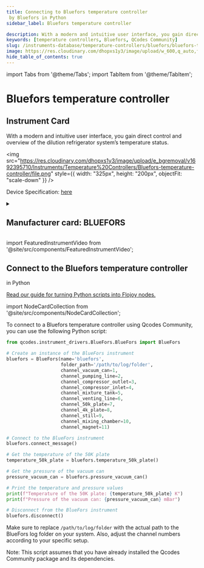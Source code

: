 ```yaml
---
title: Connecting to Bluefors temperature controller
 by Bluefors in Python
sidebar_label: Bluefors temperature controller

description: With a modern and intuitive user interface, you gain direct control and overview of the dilution refrigerator system’s temperature status.
keywords: [temperature controllers, Bluefors, QCodes Community]
slug: /instruments-database/temperature-controllers/bluefors/bluefors-temperature-controller
image: https://res.cloudinary.com/dhopxs1y3/image/upload/w_600,q_auto,f_auto/e_bgremoval/v1692395710/Instruments/Temperature%20Controllers/Bluefors-temperature-controller/file.jpg
hide_table_of_contents: true
---
```


import Tabs from '@theme/Tabs';
import TabItem from '@theme/TabItem';

# Bluefors temperature controller


## Instrument Card

<div className="flex">

<div>

With a modern and intuitive user interface, you gain direct control and overview of the dilution refrigerator system’s temperature status.

</div>

<img src="https://res.cloudinary.com/dhopxs1y3/image/upload/e_bgremoval/v1692395710/Instruments/Temperature%20Controllers/Bluefors-temperature-controller/file.png" style={{ width: "325px", height: "200px", objectFit: "scale-down" }} />

</div>

<div className="flex text-center">

<p>Device Specification: <a target="\_blank" href="https://bluefors.com/blog/enhanced-user-experience-with-temperature-controller/">here</a></p>

</div>

<details style={{ marginTop: "15px"}}>
<summary><h2>Manufacturer card: BLUEFORS</h2></summary>

<img src="https://res.cloudinary.com/dhopxs1y3/image/upload/v1692806205/Instruments/Vendor%20Logos/Bluefors.png" style={{ width: "100%", height: "170px",objectFit: "scale-down" }} />

**Bluefors** is the world's leading manufacturer of ultra-low temperature dilution refrigerator measurement systems.

<ul>
  <li>Headquarters: Finland</li>
  <li>Yearly Revenue (millions, USD): 32.0</li>
  <li>Vendor Website: <a href="https://bluefors.com/">here</a></li>
</ul>
</details>

import FeaturedInstrumentVideo from '@site/src/components/FeaturedInstrumentVideo';

<FeaturedInstrumentVideo category='TEMPERATURE_CONTROLLERS' manufacturer='BLUEFORS'></FeaturedInstrumentVideo>


## Connect to the Bluefors temperature controller
 in Python

[Read our guide for turning Python scripts into Flojoy nodes.](https://docs.flojoy.ai/custom-nodes/creating-custom-node/)

import NodeCardCollection from '@site/src/components/NodeCardCollection';

<Tabs>

<TabItem value="Flojoy" label="Flojoy" className="flojoy-instrument-tabs">

<NodeCardCollection category='TEMPERATURE_CONTROLLERS' manufacturer='BLUEFORS'></NodeCardCollection>

</TabItem>
<TabItem value="QCodes Community" label="QCodes Community">

To connect to a Bluefors temperature controller using Qcodes Community, you can use the following Python script:

```python
from qcodes.instrument_drivers.BlueFors.BlueFors import BlueFors

# Create an instance of the BlueFors instrument
bluefors = BlueFors(name='bluefors',
                    folder_path='/path/to/log/folder',
                    channel_vacuum_can=1,
                    channel_pumping_line=2,
                    channel_compressor_outlet=3,
                    channel_compressor_inlet=4,
                    channel_mixture_tank=5,
                    channel_venting_line=6,
                    channel_50k_plate=7,
                    channel_4k_plate=8,
                    channel_still=9,
                    channel_mixing_chamber=10,
                    channel_magnet=11)

# Connect to the BlueFors instrument
bluefors.connect_message()

# Get the temperature of the 50K plate
temperature_50k_plate = bluefors.temperature_50k_plate()

# Get the pressure of the vacuum can
pressure_vacuum_can = bluefors.pressure_vacuum_can()

# Print the temperature and pressure values
print(f"Temperature of the 50K plate: {temperature_50k_plate} K")
print(f"Pressure of the vacuum can: {pressure_vacuum_can} mBar")

# Disconnect from the BlueFors instrument
bluefors.disconnect()
```

Make sure to replace `/path/to/log/folder` with the actual path to the BlueFors log folder on your system. Also, adjust the channel numbers according to your specific setup.

Note: This script assumes that you have already installed the Qcodes Community package and its dependencies.

</TabItem>
</Tabs>